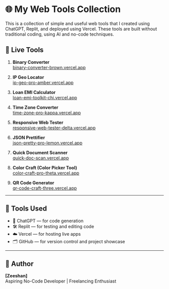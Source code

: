 # 🌐 My Web Tools Collection

This is a collection of simple and useful web tools that I created using ChatGPT, Replit, and deployed using Vercel. These tools are built without traditional coding, using AI and no-code techniques.

## 🔗 Live Tools

1. **Binary Converter**  
   [binary-converter-brown.vercel.app](https://binary-converter-brown.vercel.app)

2. **IP Geo Locator**  
   [ip-geo-pro-amber.vercel.app](https://ip-geo-pro-amber.vercel.app)

3. **Loan EMI Calculator**  
   [loan-emi-toolkit-chi.vercel.app](https://loan-emi-toolkit-chi.vercel.app)

4. **Time Zone Converter**  
   [time-zone-pro-kappa.vercel.app](https://time-zone-pro-kappa.vercel.app)

5. **Responsive Web Tester**  
   [responsive-web-tester-delta.vercel.app](https://responsive-web-tester-delta.vercel.app)

6. **JSON Prettifier**  
   [json-pretty-pro-lemon.vercel.app](https://json-pretty-pro-lemon.vercel.app)

7. **Quick Document Scanner**  
   [quick-doc-scan.vercel.app](https://quick-doc-scan.vercel.app)

8. **Color Craft (Color Picker Tool)**  
   [color-craft-pro-theta.vercel.app](https://color-craft-pro-theta.vercel.app)

9. **QR Code Generator**  
   [qr-code-craft-three.vercel.app](https://qr-code-craft-three.vercel.app)

---

## 🚀 Tools Used

- 🧠 ChatGPT — for code generation
- 🛠️ Replit — for testing and editing code
- ☁️ Vercel — for hosting live apps
- 🗂️ GitHub — for version control and project showcase

---

## 📌 Author

**[Zeeshan]**  
Aspiring No-Code Developer | Freelancing Enthusiast  
